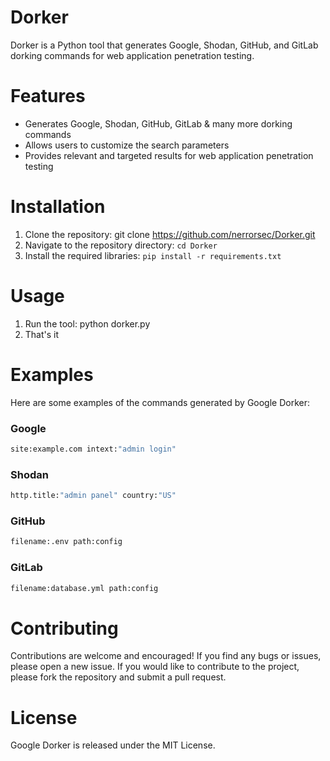 # Dorker
Dorker is a Python tool that generates Google, Shodan, GitHub, and GitLab dorking commands for web application penetration testing.

# Features
- Generates Google, Shodan, GitHub, GitLab & many more dorking commands
- Allows users to customize the search parameters
- Provides relevant and targeted results for web application penetration testing

# Installation
1. Clone the repository: git clone https://github.com/nerrorsec/Dorker.git
2. Navigate to the repository directory: `cd Dorker`
3. Install the required libraries: `pip install -r requirements.txt`

# Usage
1. Run the tool: python dorker.py
2. That's it

# Examples
Here are some examples of the commands generated by Google Dorker:

### Google
```bash
site:example.com intext:"admin login"
```
### Shodan
```bash
http.title:"admin panel" country:"US"
```
### GitHub
```bash
filename:.env path:config
```
### GitLab
```bash
filename:database.yml path:config
```
# Contributing
Contributions are welcome and encouraged! If you find any bugs or issues, please open a new issue. If you would like to contribute to the project, please fork the repository and submit a pull request.

# License
Google Dorker is released under the MIT License.